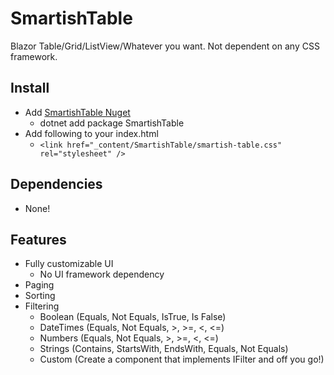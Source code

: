 # SmartishTable
Blazor Table/Grid/ListView/Whatever you want.
Not dependent on any CSS framework.

## Install
- Add [SmartishTable Nuget]()
	- dotnet add package SmartishTable
- Add following to your index.html
	- `<link href="_content/SmartishTable/smartish-table.css" rel="stylesheet" />`

## Dependencies
- None!

## Features
- Fully customizable UI
	- No UI framework dependency
- Paging
- Sorting
- Filtering
	- Boolean (Equals, Not Equals, IsTrue, Is False)
	- DateTimes (Equals, Not Equals, >, >=, <, <=)
	- Numbers (Equals, Not Equals, >, >=, <, <=)
	- Strings (Contains, StartsWith, EndsWith, Equals, Not Equals)
	- Custom (Create a component that implements IFilter<TItem> and off you go!)
